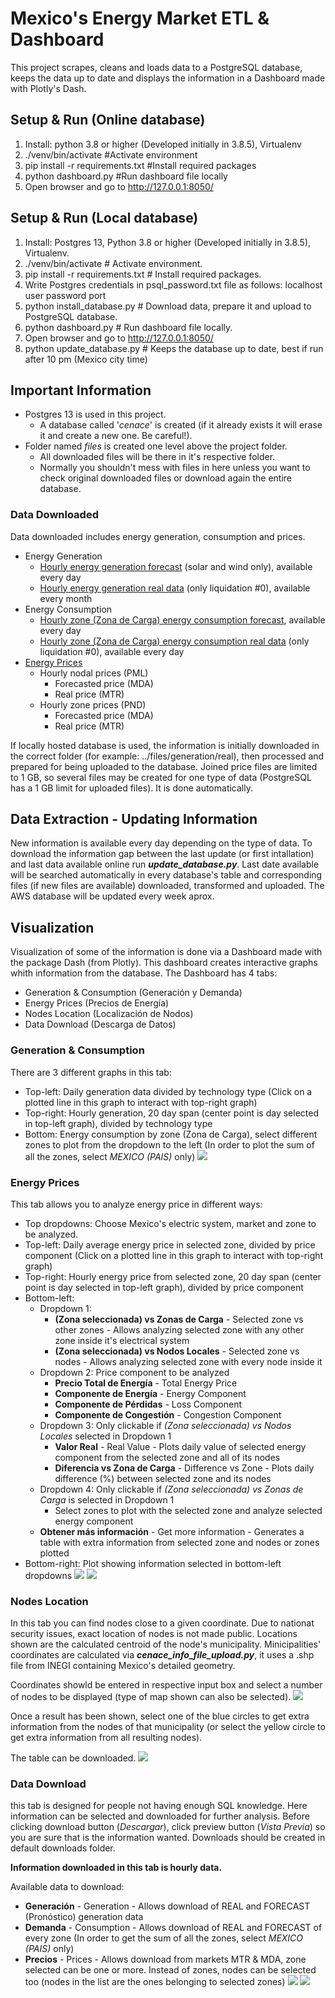 
# Mexico's Energy Market ETL & Dashboard

This project scrapes, cleans and loads data to a PostgreSQL database, keeps the data up to date and displays the information in a Dashboard made with Plotly's Dash.

## Setup & Run (Online database)
1. Install: python 3.8 or higher (Developed initially in 3.8.5), Virtualenv
2. ./venv/bin/activate #Activate environment 
3. pip install -r requirements.txt #Install required packages
4. python dashboard.py #Run dashboard file locally
5. Open browser and go to http://127.0.0.1:8050/


## Setup & Run (Local database)
1. Install: Postgres 13, Python 3.8 or higher (Developed initially in 3.8.5), Virtualenv.
2. ./venv/bin/activate # Activate environment.
3. pip install -r requirements.txt # Install required packages.
4. Write Postgres credentials in psql_password.txt file as follows:
	localhost
	user
	password
	port
4. python install_database.py # Download data, prepare it and upload to PostgreSQL database.
5. python dashboard.py # Run dashboard file locally.
6. Open browser and go to http://127.0.0.1:8050/
7. python update_database.py # Keeps the database up to date, best if run after 10 pm (Mexico city time)

## Important Information
* Postgres 13 is used in this project.
  * A database called '*cenace*' is created (if it already exists it will erase it and create a new one. Be careful!).
* Folder named *files* is created one level above the project folder.
  * All downloaded files will be there in it's respective folder.
  * Normally you shouldn't mess with files in here unless you want to check original downloaded files or download again the entire database.


### Data Downloaded
Data downloaded includes energy generation, consumption and prices.

* Energy Generation
  * [Hourly energy generation forecast](https://www.cenace.gob.mx/Paginas/SIM/Reportes/H_PronosticosGeneracion.aspx?N=245&opc=divCssPronosticosGen&site=Pron%C3%B3sticos%20de%20Generaci%C3%B3n%20Intermitente&tipoArch=C&tipoUni=ALL&tipo=All&nombrenodop=) (solar and wind only), available every day
  * [Hourly energy generation real data](https://www.cenace.gob.mx/SIM/VISTA/REPORTES/EnergiaGenLiqAgregada.aspx) (only liquidation #0), available every month
* Energy Consumption
  * [Hourly zone (Zona de Carga) energy consumption forecast](https://www.cenace.gob.mx/Paginas/SIM/Reportes/PronosticosDemanda.aspx), available every day
  * [Hourly zone (Zona de Carga) energy consumption real data](https://www.cenace.gob.mx/Paginas/SIM/Reportes/EstimacionDemandaReal.aspx) (only liquidation #0), available every day
* [Energy Prices](https://www.cenace.gob.mx/Paginas/SIM/Reportes/PreciosEnergiaSisMEM.aspx)
  * Hourly nodal prices (PML)
    * Forecasted price (MDA)
    * Real price (MTR)
  * Hourly zone prices (PND)
    * Forecasted price (MDA)
    * Real price (MTR)

If locally hosted database is used, the information is initially downloaded in the correct folder (for example: ../files/generation/real), then processed and prepared for being uploaded to the database.
Joined price files are limited to 1 GB, so several files may be created for one type of data (PostgreSQL has a 1 GB limit for uploaded files). It is done automatically.

## Data Extraction - Updating Information
New information is available every day depending on the type of data. To download the information gap between the last update (or first intallation) and last data available online run ***update_database.py***. Last date available will be searched automatically in every database's table and corresponding files (if new files are available) downloaded, transformed and uploaded.
The AWS database will be updated every week aprox.

## Visualization
Visualization of some of the information is done via a Dashboard made with the package Dash (from Plotly).
This dashboard creates interactive graphs whith information from the database.
The Dashboard has 4 tabs:
* Generation & Consumption (Generación y Demanda)
* Energy Prices (Precios de Energía)
* Nodes Location (Localización de Nodos)
* Data Download (Descarga de Datos)

### Generation & Consumption
There are 3 different graphs in this tab:
* Top-left: Daily generation data divided by technology type (Click on a plotted line in this graph to interact with top-right graph)
* Top-right: Hourly generation, 20 day span (center point is day selected in top-left graph), divided by technology type
* Bottom: Energy consumption by zone (Zona de Carga), select different zones to plot from the dropdown to the left (In order to plot the sum of all the zones, select *MEXICO (PAIS)* only)
![](https://github.com/AngelCarballoCremades/CENACE-Scraper-Dashboard/blob/master/images/tab1_top.PNG)

### Energy Prices
This tab allows you to analyze energy price in different ways:
* Top dropdowns: Choose Mexico's electric system, market and zone to be analyzed.
* Top-left: Daily average energy price in selected zone, divided by price component (Click on a plotted line in this graph to interact with top-right graph)
* Top-right: Hourly energy price from selected zone, 20 day span (center point is day selected in top-left graph), divided by price component
* Bottom-left:
  * Dropdown 1:
    * **(Zona seleccionada) vs Zonas de Carga** - Selected zone vs other zones - Allows analyzing selected zone with any other zone inside it's electrical system
    * **(Zona seleccionada) vs Nodos Locales** - Selected zone vs nodes - Allows analyzing selected zone with every node inside it
  * Dropdown 2: Price component to be analyzed
    * **Precio Total de Energía** - Total Energy Price
    * **Componente de Energía** - Energy Component
    * **Componente de Pérdidas** - Loss Component
    * **Componente de Congestión** - Congestion Component
  * Dropdown 3: Only clickable if *(Zona seleccionada) vs Nodos Locales* selected in Dropdown 1
    * **Valor Real** - Real Value - Plots daily value of selected energy component from the selected zone and all of its nodes
    * **Diferencia vs Zona de Carga** - Difference vs Zone - Plots daily difference (%) between selected zone and its nodes
  * Dropdown 4: Only clickable if *(Zona seleccionada) vs Zonas de Carga* is selected in Dropdown 1
    * Select zones to plot with the selected zone and analyze selected energy component
  * **Obtener más información** - Get more information - Generates a table with extra information from selected zone and nodes or zones plotted
* Bottom-right: Plot showing information selected in bottom-left dropdowns
![](https://github.com/AngelCarballoCremades/CENACE-Scraper-Dashboard/blob/master/images/tab2_top.PNG)
![](https://github.com/AngelCarballoCremades/CENACE-Scraper-Dashboard/blob/master/images/tab2_bottom.PNG)

### Nodes Location
In this tab you can find nodes close to a given coordinate.
Due to nationat security issues, exact location of nodes is not made public. Locations shown are the calculated centroid of the node's municipality.
Minicipalities' coordinates are calculated via ***cenace_info_file_upload.py***, it uses a .shp file from INEGI containing Mexico's detailed geometry.

Coordinates showld be entered in respective input box and select a number of nodes to be displayed (type of map shown can also be selected).
![](https://github.com/AngelCarballoCremades/CENACE-Scraper-Dashboard/blob/master/images/tab3_top.PNG)

Once a result has been shown, select one of the blue circles to get extra information from the nodes of that municipality (or select the yellow circle to get extra information from all resulting nodes).

The table can be downloaded.
![](https://github.com/AngelCarballoCremades/CENACE-Scraper-Dashboard/blob/master/images/tab3_bottom.PNG)

### Data Download
this tab is designed for people not having enough SQL knowledge. Here information can be selected and downloaded for further analysis. Before clicking download button (*Descargar*), click preview button (*Vista Previa*) so you are sure that is the information wanted. Downloads should be created in default downloads folder.

**Information downloaded in this tab is hourly data.**

Available data to download:
* **Generación** - Generation - Allows download of REAL and FORECAST (Pronóstico) generation data
* **Demanda** - Consumption - Allows download of REAL and FORECAST of every zone (In order to get the sum of all the zones, select *MEXICO (PAIS)* only)
* **Precios** - Prices - Allows download from markets MTR & MDA, zone selected can be one or more. Instead of zones, nodes can be selected too (nodes in the list are the ones belonging to selected zones)
![](https://github.com/AngelCarballoCremades/CENACE-Scraper-Dashboard/blob/master/images/tab4_tab1.PNG)
![](https://github.com/AngelCarballoCremades/CENACE-Scraper-Dashboard/blob/master/images/tab4_tab4.PNG)